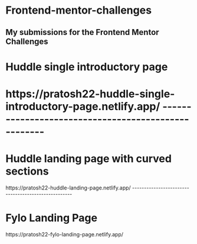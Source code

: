 # Frontend-mentor-challenges
My submissions for the Frontend Mentor Challenges
----------------------------------------------------
<h1>Huddle single introductory page<h1>
https://pratosh22-huddle-single-introductory-page.netlify.app/
----------------------------------------------------
<h1>Huddle landing page with curved sections</h1>
https://pratosh22-huddle-landing-page.netlify.app/
----------------------------------------------------
<h1>Fylo Landing Page</h1>
https://pratosh22-fylo-landing-page.netlify.app/
